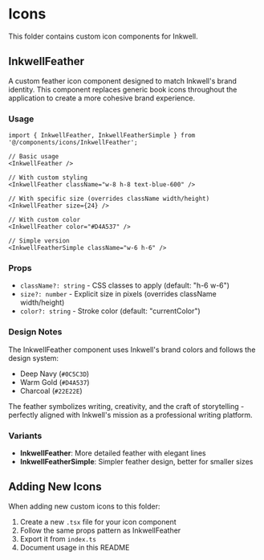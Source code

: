 # Icons

This folder contains custom icon components for Inkwell.

## InkwellFeather

A custom feather icon component designed to match Inkwell's brand identity. This component replaces generic book icons throughout the application to create a more cohesive brand experience.

### Usage

```tsx
import { InkwellFeather, InkwellFeatherSimple } from '@/components/icons/InkwellFeather';

// Basic usage
<InkwellFeather />

// With custom styling
<InkwellFeather className="w-8 h-8 text-blue-600" />

// With specific size (overrides className width/height)
<InkwellFeather size={24} />

// With custom color
<InkwellFeather color="#D4A537" />

// Simple version
<InkwellFeatherSimple className="w-6 h-6" />
```

### Props

- `className?: string` - CSS classes to apply (default: "h-6 w-6")
- `size?: number` - Explicit size in pixels (overrides className width/height)
- `color?: string` - Stroke color (default: "currentColor")

### Design Notes

The InkwellFeather component uses Inkwell's brand colors and follows the design system:

- Deep Navy (`#0C5C3D`)
- Warm Gold (`#D4A537`)
- Charcoal (`#22E22E`)

The feather symbolizes writing, creativity, and the craft of storytelling - perfectly aligned with Inkwell's mission as a professional writing platform.

### Variants

- **InkwellFeather**: More detailed feather with elegant lines
- **InkwellFeatherSimple**: Simpler feather design, better for smaller sizes

## Adding New Icons

When adding new custom icons to this folder:

1. Create a new `.tsx` file for your icon component
2. Follow the same props pattern as InkwellFeather
3. Export it from `index.ts`
4. Document usage in this README
